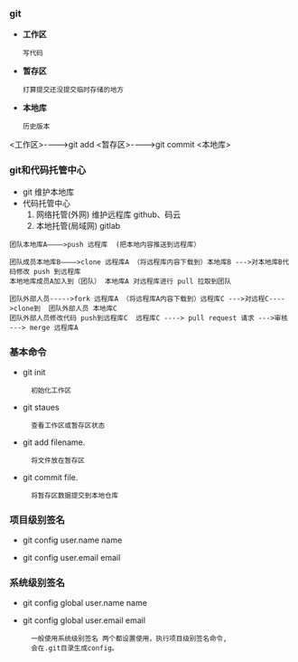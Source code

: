 ###  git
* **工作区**

      写代码
* **暂存区**

      打算提交还没提交临时存储的地方
* **本地库**

      历史版本
<工作区>---->git add  <暂存区>---->git commit <本地库>

###  git和代码托管中心
* git
        维护本地库
* 代码托管中心
    1. 网络托管(外网)
            维护远程库
            github、码云 
    1. 本地托管(局域网)
            gitlab
            
```
团队本地库A————>push 远程库  (把本地内容推送到远程库）

团队成员本地库B————>clone 远程库A （将远程库内容下载到）本地库B --->对本地库B代码修改 push 到远程库 
本地地库成员A加入到（团队） 本地库A 对远程库进行 pull 拉取到团队 

团队外部人员----->fork 远程库A （将远程库A内容下载到）远程库C --->对远程C---->clone到  团队外部人员 本地库C 
团队外部人员修改代码 push到远程库C  远程库C ----> pull request 请求 --->审核 ---> merge 远程库A
```

### 基本命令
* git init 

        初始化工作区
* git staues

        查看工作区或暂存区状态
* git add filename.

        将文件放在暂存区
* git commit file.

        将暂存区数据提交到本地仓库

### 项目级别签名
* git config user.name name
    
* git config user.email email


### 系统级别签名
* git config global user.name name
    
* git config global user.email email

        一般使用系统级别签名 两个都设置使用，执行项目级别签名命令,
        会在.git目录生成config。
